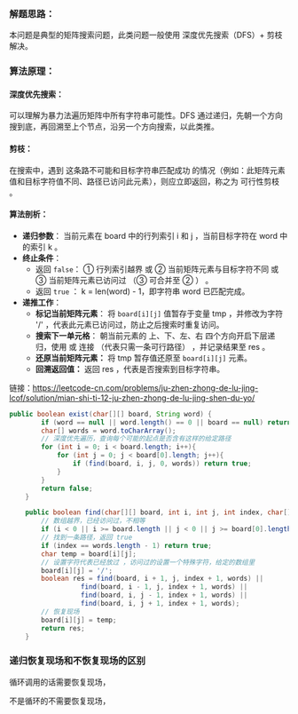 ### 解题思路：
本问题是典型的矩阵搜索问题，此类问题一般使用 深度优先搜索（DFS）+ 剪枝 解决。

### 算法原理：

#### 深度优先搜索： 

可以理解为暴力法遍历矩阵中所有字符串可能性。DFS 通过递归，先朝一个方向搜到底，再回溯至上个节点，沿另一个方向搜索，以此类推。

#### 剪枝： 

在搜索中，遇到 这条路不可能和目标字符串匹配成功 的情况（例如：此矩阵元素值和目标字符值不同、路径已访问此元素），则应立即返回，称之为 可行性剪枝 。

#### 算法剖析：

* **递归参数**： 当前元素在 board 中的行列索引 i 和 j ，当前目标字符在 word 中的索引 k 。
* **终止条件**：
  * 返回 `false`： ① 行列索引越界 或 ② 当前矩阵元素与目标字符不同 或 ③ 当前矩阵元素已访问过 （③ 可合并至 ② ） 。
  * 返回 `true` ： k = len(word) - 1，即字符串 word 已匹配完成。
* **递推工作**：
  * **标记当前矩阵元素**： 将 `board[i][j]` 值暂存于变量 tmp ，并修改为字符 '/' ，代表此元素已访问过，防止之后搜索时重复访问。
  * **搜索下一单元格**： 朝当前元素的 上、下、左、右 四个方向开启下层递归，使用 或 连接 （代表只需一条可行路径） ，并记录结果至 res 。
  * **还原当前矩阵元素：** 将 tmp 暂存值还原至 `board[i][j]` 元素。
  * **回溯返回值：** 返回 res ，代表是否搜索到目标字符串。


链接：https://leetcode-cn.com/problems/ju-zhen-zhong-de-lu-jing-lcof/solution/mian-shi-ti-12-ju-zhen-zhong-de-lu-jing-shen-du-yo/

```java
public boolean exist(char[][] board, String word) {
        if (word == null || word.length() == 0 || board == null) return false;
        char[] words = word.toCharArray();
        // 深度优先遍历，查询每个可能的起点是否含有这样的给定路径
        for (int i = 0; i < board.length; i++){
            for (int j = 0; j < board[0].length; j++){
                if (find(board, i, j, 0, words)) return true;
            }
        }
        return false;
    }

    public boolean find(char[][] board, int i, int j, int index, char[] words){
        // 数组越界，已经访问过，不相等
        if (i < 0 || i >= board.length || j < 0 || j >= board[0].length || board[i][j] != words[index]) return false;
        // 找到一条路径，返回 true
        if (index == words.length - 1) return true;
        char temp = board[i][j];
        // 设置字符代表已经放过 ，访问过的设置一个特殊字符，给定的数组里
        board[i][j] = '/';
        boolean res = find(board, i + 1, j, index + 1, words) ||
                  find(board, i - 1, j, index + 1, words) ||
                  find(board, i, j - 1, index + 1, words) ||
                  find(board, i, j + 1, index + 1, words);
        // 恢复现场
        board[i][j] = temp;
        return res;
    }
```



### 递归恢复现场和不恢复现场的区别

循环调用的话需要恢复现场，

不是循环的不需要恢复现场，